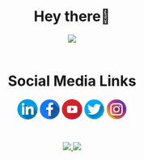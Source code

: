 <h1 align="center">Hey there👋</h1>
<div align="center"><img src="https://komarev.com/ghpvc/?username=rostom-baccar&color=blue"/></div>
<br />
<h1 align="center"><b>Social Media Links</b></h1>


[<p align="center"></b><img align="center" src='./icons/linkedin.png' alt='linkedin' height='40'>](https://www.linkedin.com/in/rostom-baccar/) 
[<img align="center" src='./icons/facebook.png' alt='facebook' height='40'>](https://www.facebook.com/rostom.baccar/)
[<img align="center" src='./icons/youtube.png' alt='youtube' height='40'>](https://www.youtube.com/channel/UCctBSTVGlMJE0LlMX0aFO3w)
[<img align="center" src='./icons/twitter.png' alt='twitter' height='40'>](https://twitter.com/rostom_baccar)
[<img align="center" src='./icons/instagram.png' alt='youtube' height='40'>](https://www.instagram.com/rostom.baccar/)</b>

<br>

<p align="center">
<a href="https://github.com/rostom-baccar">
  <img height="180em" src="https://github-readme-stats-eight-theta.vercel.app/api?username=rostom-baccar&show_icons=true&theme=radical&include_all_commits=true&count_private=true"/>
  <img height="180em" src="https://github-readme-stats-eight-theta.vercel.app/api/top-langs/?username=rostom-baccar&layout=compact&langs_count=8&theme=radical"/>
</a>
</p>
